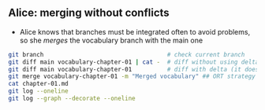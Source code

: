 ## Alice: merging without conflicts

* Alice knows that branches must be integrated often to avoid problems, so she *merges* the vocabulary branch with the main one

```bash
git branch                                   # check current branch
git diff main vocabulary-chapter-01 | cat -  # diff without using delta
git diff main vocabulary-chapter-01          # diff with delta (it doesn't understand the different time of the commits)
git merge vocabulary-chapter-01 -m "Merged vocabulary" ## ORT strategy
cat chapter-01.md
git log --oneline
git log --graph --decorate --oneline
```
